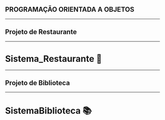 ## PROGRAMAÇÃO ORIENTADA A OBJETOS
---

## Projeto de Restaurante
---
# Sistema_Restaurante 🍔
---
## Projeto de Biblioteca
---
# SistemaBiblioteca 📚
